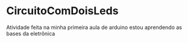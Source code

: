 # CircuitoComDoisLeds
Atividade feita na minha primeira aula de arduino estou aprendendo as bases da eletrônica 
